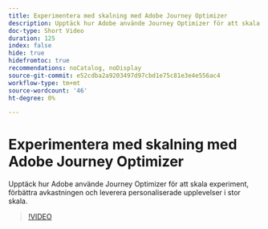 ```yaml
---
title: Experimentera med skalning med Adobe Journey Optimizer
description: Upptäck hur Adobe använde Journey Optimizer för att skala experiment, förbättra avkastningen och leverera personaliserade upplevelser i stor skala.
doc-type: Short Video
duration: 125
index: false
hide: true
hidefromtoc: true
recommendations: noCatalog, noDisplay
source-git-commit: e52cdba2a9203497d97cbd1e75c81e3e4e556ac4
workflow-type: tm+mt
source-wordcount: '46'
ht-degree: 0%

---
```



# Experimentera med skalning med Adobe Journey Optimizer

Upptäck hur Adobe använde Journey Optimizer för att skala experiment, förbättra avkastningen och leverera personaliserade upplevelser i stor skala.

<!-- 72_S531_3442531_124_scaling-experimentation-with-adobe-journey-optimizer -->
>[!VIDEO](https://video.tv.adobe.com/v/3460424/?learn=on&enablevpops=true&captions=swe)
